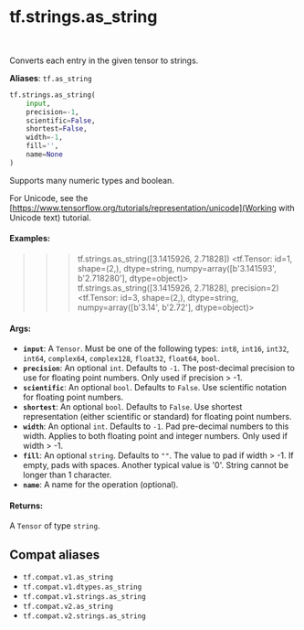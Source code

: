 <div itemscope itemtype="http://developers.google.com/ReferenceObject">
<meta itemprop="name" content="tf.strings.as_string" />
<meta itemprop="path" content="Stable" />
</div>

# tf.strings.as_string

<!-- Insert buttons and diff -->

<table class="tfo-notebook-buttons tfo-api" align="left">
</table>



Converts each entry in the given tensor to strings.

**Aliases**: `tf.as_string`

``` python
tf.strings.as_string(
    input,
    precision=-1,
    scientific=False,
    shortest=False,
    width=-1,
    fill='',
    name=None
)
```



<!-- Placeholder for "Used in" -->

Supports many numeric types and boolean.

For Unicode, see the
[https://www.tensorflow.org/tutorials/representation/unicode](Working with Unicode text)
tutorial.

#### Examples:


>>> tf.strings.as_string([3.1415926, 2.71828])
<tf.Tensor: id=1, shape=(2,), dtype=string, numpy=array([b'3.141593', b'2.718280'], dtype=object)>
>>> tf.strings.as_string([3.1415926, 2.71828], precision=2)
<tf.Tensor: id=3, shape=(2,), dtype=string, numpy=array([b'3.14', b'2.72'], dtype=object)>

#### Args:


* <b>`input`</b>: A `Tensor`. Must be one of the following types: `int8`, `int16`, `int32`, `int64`, `complex64`, `complex128`, `float32`, `float64`, `bool`.
* <b>`precision`</b>: An optional `int`. Defaults to `-1`.
  The post-decimal precision to use for floating point numbers.
  Only used if precision > -1.
* <b>`scientific`</b>: An optional `bool`. Defaults to `False`.
  Use scientific notation for floating point numbers.
* <b>`shortest`</b>: An optional `bool`. Defaults to `False`.
  Use shortest representation (either scientific or standard) for
  floating point numbers.
* <b>`width`</b>: An optional `int`. Defaults to `-1`.
  Pad pre-decimal numbers to this width.
  Applies to both floating point and integer numbers.
  Only used if width > -1.
* <b>`fill`</b>: An optional `string`. Defaults to `""`.
  The value to pad if width > -1.  If empty, pads with spaces.
  Another typical value is '0'.  String cannot be longer than 1 character.
* <b>`name`</b>: A name for the operation (optional).


#### Returns:

A `Tensor` of type `string`.


## Compat aliases

* `tf.compat.v1.as_string`
* `tf.compat.v1.dtypes.as_string`
* `tf.compat.v1.strings.as_string`
* `tf.compat.v2.as_string`
* `tf.compat.v2.strings.as_string`

